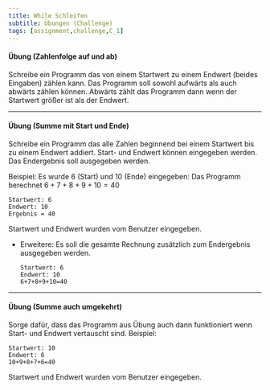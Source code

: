```yaml
---
title: While Schleifen
subtitle: Übungen (Challenge)
tags: [assignment,challenge,C_1]
---
```


#### Übung (Zahlenfolge auf und ab)

Schreibe ein Programm das von einem Startwert zu einem Endwert (beides Eingaben) zählen kann. Das Programm soll sowohl aufwärts als auch abwärts zählen können. Abwärts zählt das Programm dann wenn der Startwert größer ist als der Endwert.


---

#### Übung (Summe mit Start und Ende)
Schreibe ein Programm das alle Zahlen beginnend bei einem Startwert bis zu einem Endwert addiert. Start- und Endwert können eingegeben werden. Das Endergebnis soll ausgegeben werden.

Beispiel: Es wurde 6 (Start) und 10 (Ende) eingegeben:
Das Programm berechnet $6+7+8+9+10=40$

```
Startwert: 6
Endwert: 10
Ergebnis = 40
```

Startwert und Endwert wurden vom Benutzer eingegeben.

- Erweitere: Es soll die gesamte Rechnung zusätzlich zum Endergebnis ausgegeben werden.

  ```
  Startwert: 6
  Endwert: 10
  6+7+8+9+10=40  
  ```


---

#### Übung (Summe auch umgekehrt)
Sorge dafür, dass das Programm aus Übung  auch dann funktioniert wenn Start- und Endwert vertauscht sind. Beispiel:

```
Startwert: 10
Endwert: 6
10+9+8+7+6=40
```

Startwert und Endwert wurden vom Benutzer eingegeben.
